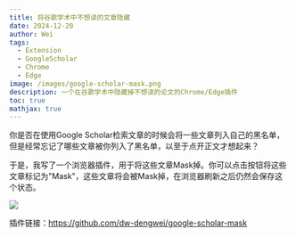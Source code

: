 ```yaml
---
title: 将谷歌学术中不想读的文章隐藏
date: 2024-12-20
author: Wei
tags:
  - Extension
  - GoogleScholar
  - Chrome
  - Edge
image: /images/google-scholar-mask.png
description: 一个在谷歌学术中隐藏掉不想读的论文的Chrome/Edge插件
toc: true
mathjax: true
---
```

你是否在使用Google Scholar检索文章的时候会将一些文章列入自己的黑名单，但是经常忘记了哪些文章被你列入了黑名单，以至于点开正文才想起来？

于是，我写了一个浏览器插件，用于将这些文章Mask掉。你可以点击按钮将这些文章标记为"Mask"，这些文章将会被Mask掉，在浏览器刷新之后仍然会保存这个状态。

![](/images/google-scholar-mask.png)

插件链接：<https://github.com/dw-dengwei/google-scholar-mask>
